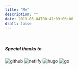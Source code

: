 ```yaml
---
title: "Me"
description: ""
date: 2019-05-04T00:41:09+06:00
draft: false
---
```



&nbsp;&nbsp;

##### Special thanks to

![github](https://github.githubassets.com/images/modules/logos_page/GitHub-Mark.png)
![netlify](https://www.netlify.com/img/global/badges/netlify-color-bg.svg)
![hugo](https://d33wubrfki0l68.cloudfront.net/c38c7334cc3f23585738e40334284fddcaf03d5e/2e17c/images/hugo-logo-wide.svg)
![go](https://blog.golang.org/lib/godoc/images/go-logo-blue.svg)